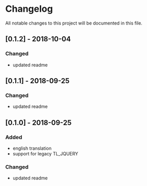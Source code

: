 # Changelog
All notable changes to this project will be documented in this file.

## [0.1.2] - 2018-10-04

### Changed
* updated readme

## [0.1.1] - 2018-09-25

### Changed
* updated readme

## [0.1.0] - 2018-09-25

### Added
* english translation
* support for legacy TL_JQUERY

### Changed
* updated readme
